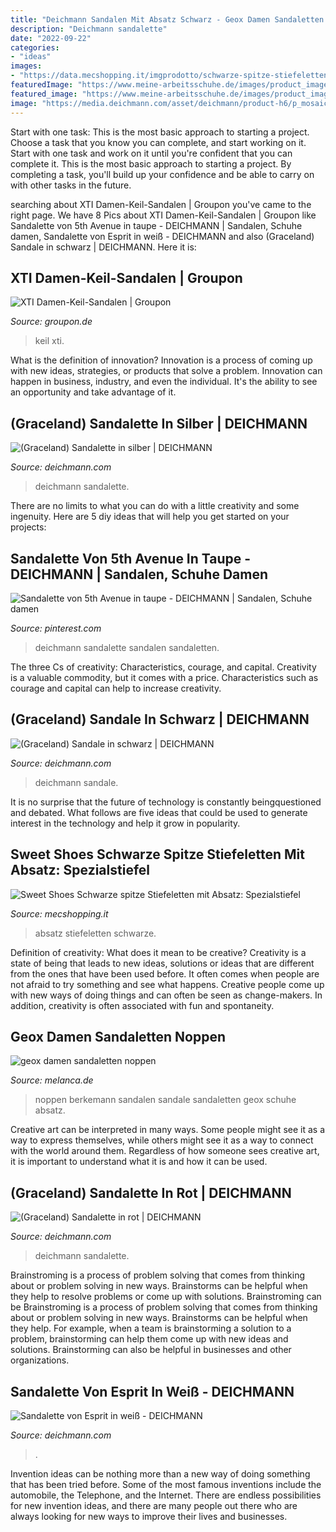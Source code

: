 ```yaml
---
title: "Deichmann Sandalen Mit Absatz Schwarz - Geox Damen Sandaletten Noppen"
description: "Deichmann sandalette"
date: "2022-09-22"
categories:
- "ideas"
images:
- "https://data.mecshopping.it/imgprodotto/schwarze-spitze-stiefeletten-mit-absatz_227557_zoom.jpg"
featuredImage: "https://www.meine-arbeitsschuhe.de/images/product_images/popup_images/00108_100_Noppen_Sandale.jpg"
featured_image: "https://www.meine-arbeitsschuhe.de/images/product_images/popup_images/00108_100_Noppen_Sandale.jpg"
image: "https://media.deichmann.com/asset/deichmann/product-h6/p_mosaic_pd/--1833840_H5.jpg"
---
```



Start with one task: This is the most basic approach to starting a project. Choose a task that you know you can complete, and start working on it.
Start with one task and work on it until you're confident that you can complete it. This is the most basic approach to starting a project. By completing a task, you'll build up your confidence and be able to carry on with other tasks in the future.

	

		
searching about XTI Damen-Keil-Sandalen | Groupon you've came to the right page. We have 8 Pics about XTI Damen-Keil-Sandalen | Groupon like Sandalette von 5th Avenue in taupe - DEICHMANN | Sandalen, Schuhe damen, Sandalette von Esprit in weiß - DEICHMANN and also (Graceland) Sandale in schwarz | DEICHMANN. Here it is:
		
    
## XTI Damen-Keil-Sandalen | Groupon

<img loading=lazy src="https://img.grouponcdn.com/deal/nhnDpsZRWV1NEcJfP3zwMXKhVmK/nh-1246x748/v1/c870x524.jpg" onerror="this.onerror=null;this.src='https://tse2.mm.bing.net/th?id=OIP.dDTBfxAN7-nhnP0u0dl8sAHaEd&amp;pid=15.1';" alt="XTI Damen-Keil-Sandalen | Groupon">

_Source: groupon.de_

>keil xti. 

	

What is the definition of innovation?
Innovation is a process of coming up with new ideas, strategies, or products that solve a problem. Innovation can happen in business, industry, and even the individual. It's the ability to see an opportunity and take advantage of it.

    
## (Graceland) Sandalette In Silber | DEICHMANN

<img loading=lazy src="https://media.deichmann.com/asset/deichmann/product-h6/p_mosaic_pd/--1826820_H3.jpg" onerror="this.onerror=null;this.src='https://tse1.mm.bing.net/th?id=OIP.9EaLlhj8qm_wuJBgxtu5dgHaJ4&amp;pid=15.1';" alt="(Graceland) Sandalette in silber | DEICHMANN">

_Source: deichmann.com_

>deichmann sandalette. 

	

There are no limits to what you can do with a little creativity and some ingenuity. Here are 5 diy ideas that will help you get started on your projects: 

    
## Sandalette Von 5th Avenue In Taupe - DEICHMANN | Sandalen, Schuhe Damen

<img loading=lazy src="https://i.pinimg.com/736x/89/f9/37/89f9373a6953613cba3e1dc2c206e05d.jpg" onerror="this.onerror=null;this.src='https://tse1.mm.bing.net/th?id=OIP.Q2evtyfrO5fHmHueiyUgSQHaJ4&amp;pid=15.1';" alt="Sandalette von 5th Avenue in taupe - DEICHMANN | Sandalen, Schuhe damen">

_Source: pinterest.com_

>deichmann sandalette sandalen sandaletten. 

	

The three Cs of creativity: Characteristics, courage, and capital.
Creativity is a valuable commodity, but it comes with a price. Characteristics such as courage and capital can help to increase creativity.

    
## (Graceland) Sandale In Schwarz | DEICHMANN

<img loading=lazy src="https://media.deichmann.com/asset/deichmann/product-h6/p_mosaic_pd/--1833840_H5.jpg" onerror="this.onerror=null;this.src='https://tse3.mm.bing.net/th?id=OIP.CYwCrL-fp_e0-4mZPMEkdAHaJ4&amp;pid=15.1';" alt="(Graceland) Sandale in schwarz | DEICHMANN">

_Source: deichmann.com_

>deichmann sandale. 

	

It is no surprise that the future of technology is constantly beingquestioned and debated. What follows are five ideas that could be used to generate interest in the technology and help it grow in popularity.

    
## Sweet Shoes Schwarze Spitze Stiefeletten Mit Absatz: Spezialstiefel

<img loading=lazy src="https://data.mecshopping.it/imgprodotto/schwarze-spitze-stiefeletten-mit-absatz_227557_zoom.jpg" onerror="this.onerror=null;this.src='https://tse3.mm.bing.net/th?id=OIP.lwk8l3hFacSDnUBVL1MGUQHaJ4&amp;pid=15.1';" alt="Sweet Shoes Schwarze spitze Stiefeletten mit Absatz: Spezialstiefel">

_Source: mecshopping.it_

>absatz stiefeletten schwarze. 

	

Definition of creativity: What does it mean to be creative?
Creativity is a state of being that leads to new ideas, solutions or ideas that are different from the ones that have been used before. It often comes when people are not afraid to try something and see what happens. Creative people come up with new ways of doing things and can often be seen as change-makers. In addition, creativity is often associated with fun and spontaneity.

    
## Geox Damen Sandaletten Noppen

<img loading=lazy src="https://www.meine-arbeitsschuhe.de/images/product_images/popup_images/00108_100_Noppen_Sandale.jpg" onerror="this.onerror=null;this.src='https://tse2.mm.bing.net/th?id=OIP.vxb0ome2KmiFWl_Is5n1jQHaEG&amp;pid=15.1';" alt="geox damen sandaletten noppen">

_Source: melanca.de_

>noppen berkemann sandalen sandale sandaletten geox schuhe absatz. 

	

Creative art can be interpreted in many ways. Some people might see it as a way to express themselves, while others might see it as a way to connect with the world around them. Regardless of how someone sees creative art, it is important to understand what it is and how it can be used.

    
## (Graceland) Sandalette In Rot | DEICHMANN

<img loading=lazy src="https://media.deichmann.com/asset/deichmann/product-h6-p/p_mosaic_pd/--1798572_P1-1.jpg" onerror="this.onerror=null;this.src='https://tse2.mm.bing.net/th?id=OIP.u8CsU_akbfpSiERQ3m1guQHaJ4&amp;pid=15.1';" alt="(Graceland) Sandalette in rot | DEICHMANN">

_Source: deichmann.com_

>deichmann sandalette. 

	

Brainstroming is a process of problem solving that comes from thinking about or problem solving in new ways. Brainstorms can be helpful when they help to resolve problems or come up with solutions. Brainstroming can be
Brainstroming is a process of problem solving that comes from thinking about or problem solving in new ways. Brainstorms can be helpful when they help. For example, when a team is brainstorming a solution to a problem, brainstorming can help them come up with new ideas and solutions. Brainstorming can also be helpful in businesses and other organizations.

    
## Sandalette Von Esprit In Weiß - DEICHMANN

<img loading=lazy src="https://deichmann.scene7.com/asset/deichmann/product-with-gradient/p_detail_zoom_gradiant/Sandalette+von+Esprit+in+wei+-+DEICHMANN--1811779_P.jpg?defaultImage=default" onerror="this.onerror=null;this.src='https://tse2.mm.bing.net/th?id=OIP.oUZn8X7lobA5nurVyvhZCAHaJ4&amp;pid=15.1';" alt="Sandalette von Esprit in weiß - DEICHMANN">

_Source: deichmann.com_

>. 

	

Invention ideas can be nothing more than a new way of doing something that has been tried before. Some of the most famous inventions include the automobile, the Telephone, and the Internet. There are endless possibilities for new invention ideas, and there are many people out there who are always looking for new ways to improve their lives and businesses.

